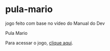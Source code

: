 # pula-mario
jogo feito com base no vídeo do Manual do Dev

Pula Mario

Para acessar o jogo, <a href="https://GOSHA7cc.github.io/Pula-mario/game.html" target="_blank" rel="external">clique aqui</a>.</p>
